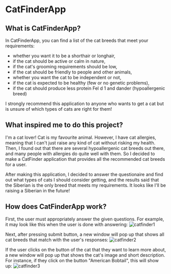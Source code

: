 # CatFinderApp
## What is CatFinderApp?

In CatFinderApp, you can find a list of the cat breeds that meet your requirements: 
- whether you want it to be a shorthair or longhair,
- if the cat should be active or calm in nature, 
- if the cat's grooming requirements should be low, 
- if the cat should be friendly to people and other animals, 
- whether you want the cat to be independent or not, 
- if the cat is expected to be healthy (few or no genetic problems), 
- if the cat should produce less protein Fel d 1 and dander (hypoallergenic breed)

I strongly recommend this application to anyone who wants to get a cat but is unsure of which types of cats are right for them!


## What inspired me to do this project?

I'm a cat lover! Cat is my favourite animal. However, I have cat allergies, meaning that I can't just raise any kind of cat without 
risking my health. Then, I found out that there are several hypoallergenic cat breeds out there, and many people with allergies 
do quite well with them. So I decided to make a CatFinder application that provides all the recommended cat breeds for a user.

After making this application, I decided to answer the questionaire and find out what types of cats I should consider getting, and the results said that the Siberian is the only breed that meets my requirements. It looks like I'll be raising a Siberian in the future!

## How does CatFinderApp work?

First, the user must appropriately answer the given questions. For example, it may look like this when the user is done with answering:
![catfinder1](https://user-images.githubusercontent.com/65116042/116832401-dfd31300-ab69-11eb-9576-f7607c3b83e4.PNG)

Next, after pressing submit button, a new window will pop up that shows all cat breeds that match with the user's responses:
![catfinder2](https://user-images.githubusercontent.com/65116042/116832420-e1044000-ab69-11eb-97a6-f4ad29b488c8.PNG)

If the user clicks on the button of the cat that they want to learn more about, a new window will pop up that shows the cat's image and short description.
For instance, if they click on the button "American Bobtail", this will show up:
![catfinder3](https://user-images.githubusercontent.com/65116042/116832425-e1044000-ab69-11eb-80fa-af03554c2e80.PNG)
